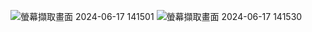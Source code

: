 ![螢幕擷取畫面 2024-06-17 141501](https://github.com/Chris80001/SiloMonitorSystem/assets/173017948/1030b5ce-e776-43a8-979f-564cc3ae263a)
![螢幕擷取畫面 2024-06-17 141530](https://github.com/Chris80001/SiloMonitorSystem/assets/173017948/8b2db554-126b-45f9-90eb-374c9ef9df51)
